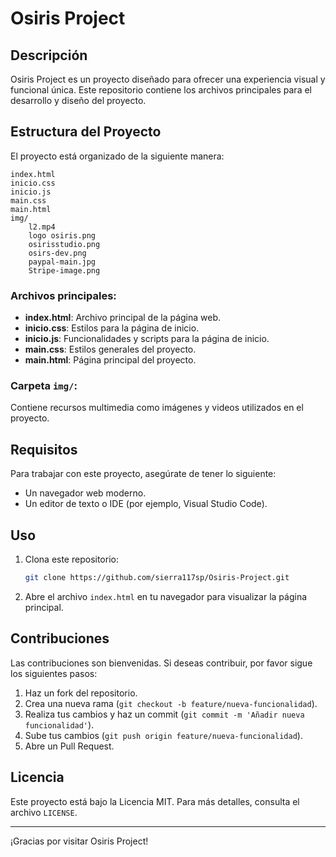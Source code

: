 # Osiris Project

## Descripción
Osiris Project es un proyecto diseñado para ofrecer una experiencia visual y funcional única. Este repositorio contiene los archivos principales para el desarrollo y diseño del proyecto.

## Estructura del Proyecto
El proyecto está organizado de la siguiente manera:

```
index.html
inicio.css
inicio.js
main.css
main.html
img/
	l2.mp4
	logo osiris.png
	osirisstudio.png
	osirs-dev.png
	paypal-main.jpg
	Stripe-image.png
```

### Archivos principales:
- **index.html**: Archivo principal de la página web.
- **inicio.css**: Estilos para la página de inicio.
- **inicio.js**: Funcionalidades y scripts para la página de inicio.
- **main.css**: Estilos generales del proyecto.
- **main.html**: Página principal del proyecto.

### Carpeta `img/`:
Contiene recursos multimedia como imágenes y videos utilizados en el proyecto.

## Requisitos
Para trabajar con este proyecto, asegúrate de tener lo siguiente:
- Un navegador web moderno.
- Un editor de texto o IDE (por ejemplo, Visual Studio Code).

## Uso
1. Clona este repositorio:
   ```bash
   git clone https://github.com/sierra117sp/Osiris-Project.git
   ```
2. Abre el archivo `index.html` en tu navegador para visualizar la página principal.

## Contribuciones
Las contribuciones son bienvenidas. Si deseas contribuir, por favor sigue los siguientes pasos:
1. Haz un fork del repositorio.
2. Crea una nueva rama (`git checkout -b feature/nueva-funcionalidad`).
3. Realiza tus cambios y haz un commit (`git commit -m 'Añadir nueva funcionalidad'`).
4. Sube tus cambios (`git push origin feature/nueva-funcionalidad`).
5. Abre un Pull Request.

## Licencia
Este proyecto está bajo la Licencia MIT. Para más detalles, consulta el archivo `LICENSE`.

---

¡Gracias por visitar Osiris Project!

